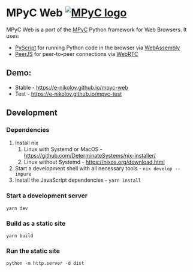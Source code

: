 # MPyC Web [![MPyC logo](https://raw.githubusercontent.com/lschoe/mpyc/master/images/MPyC_Logo.svg)](https://github.com/lschoe/mpyc)

MPyC Web is a port of the [MPyC](https://github.com/lschoe/mpyc) Python framework for Web Browsers.
It uses:
- [PyScript](github.com/pyscript/pyscript) for running Python code in the browser via [WebAssembly](https://webassembly.org/)
-   [PeerJS](https://github.com/peers/peerjs) for peer-to-peer connections via [WebRTC](https://webrtc.org/)


## Demo:

- Stable - https://e-nikolov.github.io/mpyc-web
- Test - https://e-nikolov.github.io/mpyc-test


## Development

### Dependencies

1. Install nix
   1. Linux with Systemd or MacOS - https://github.com/DeterminateSystems/nix-installer/
   2. Linux without Systemd - https://nixos.org/download.html
2. Start a development shell with all necessary tools - `nix develop --impure`
3. Install the JavaScript dependencies - `yarn install`

### Start a development server

`yarn dev`

### Build as a static site

`yarn build`

### Run the static site

`python -m http.server -d dist`

